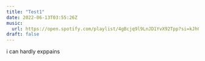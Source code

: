 ```yaml
---
title: "Test1"
date: 2022-06-13T03:55:26Z
music:
  url: https://open.spotify.com/playlist/4gBcjq9l9LnJD1YvX92Tpp?si=kJh0Go0dTQmUftriYxGWuA&utm_source=copy-link
draft: false
---
```


i can hardly exppains